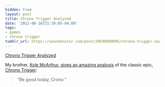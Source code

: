 ```yaml
---
hidden: true
layout: post
title: Chrono Trigger Analyzed
date: '2012-08-16T21:39:05-04:00'
tags:
- games
- chrono trigger
tumblr_url: https://seanmonstar.com/post/29590900095/chrono-trigger-analyzed
---
```

[Chrono Trigger Analyzed](http://theconstantconundrum.tumblr.com/post/29246845082/day-16-chrono-trigger-i-got-a-new-binder-last)  

My brother, [Kyle McArthur, gives an amazing analysis](http://theconstantconundrum.tumblr.com/post/29246845082/day-16-chrono-trigger-i-got-a-new-binder-last) of the classic epic, [Chrono Trigger](http://en.wikipedia.org/wiki/Chrono_Trigger):

> “Be good today, Crono.”

